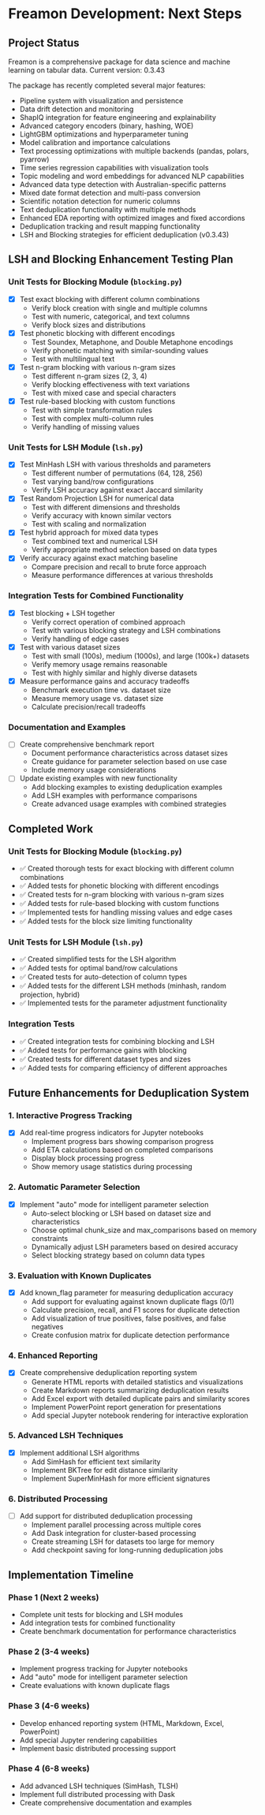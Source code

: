 # Freamon Development: Next Steps

## Project Status

Freamon is a comprehensive package for data science and machine learning on tabular data. Current version: 0.3.43

The package has recently completed several major features:
- Pipeline system with visualization and persistence
- Data drift detection and monitoring
- ShapIQ integration for feature engineering and explainability
- Advanced category encoders (binary, hashing, WOE)
- LightGBM optimizations and hyperparameter tuning
- Model calibration and importance calculations
- Text processing optimizations with multiple backends (pandas, polars, pyarrow)
- Time series regression capabilities with visualization tools
- Topic modeling and word embeddings for advanced NLP capabilities
- Advanced data type detection with Australian-specific patterns
- Mixed date format detection and multi-pass conversion
- Scientific notation detection for numeric columns
- Text deduplication functionality with multiple methods
- Enhanced EDA reporting with optimized images and fixed accordions
- Deduplication tracking and result mapping functionality
- LSH and Blocking strategies for efficient deduplication (v0.3.43)

## LSH and Blocking Enhancement Testing Plan

### Unit Tests for Blocking Module (`blocking.py`)
- [x] Test exact blocking with different column combinations
  - Verify block creation with single and multiple columns
  - Test with numeric, categorical, and text columns
  - Verify block sizes and distributions
- [x] Test phonetic blocking with different encodings
  - Test Soundex, Metaphone, and Double Metaphone encodings
  - Verify phonetic matching with similar-sounding values
  - Test with multilingual text
- [x] Test n-gram blocking with various n-gram sizes
  - Test different n-gram sizes (2, 3, 4)
  - Verify blocking effectiveness with text variations
  - Test with mixed case and special characters
- [x] Test rule-based blocking with custom functions
  - Test with simple transformation rules
  - Test with complex multi-column rules
  - Verify handling of missing values

### Unit Tests for LSH Module (`lsh.py`)
- [x] Test MinHash LSH with various thresholds and parameters
  - Test different number of permutations (64, 128, 256)
  - Test varying band/row configurations
  - Verify LSH accuracy against exact Jaccard similarity
- [x] Test Random Projection LSH for numerical data
  - Test with different dimensions and thresholds
  - Verify accuracy with known similar vectors
  - Test with scaling and normalization
- [x] Test hybrid approach for mixed data types
  - Test combined text and numerical LSH
  - Verify appropriate method selection based on data types
- [x] Verify accuracy against exact matching baseline
  - Compare precision and recall to brute force approach
  - Measure performance differences at various thresholds

### Integration Tests for Combined Functionality
- [x] Test blocking + LSH together
  - Verify correct operation of combined approach
  - Test with various blocking strategy and LSH combinations
  - Verify handling of edge cases
- [x] Test with various dataset sizes
  - Test with small (100s), medium (1000s), and large (100k+) datasets
  - Verify memory usage remains reasonable
  - Test with highly similar and highly diverse datasets
- [x] Measure performance gains and accuracy tradeoffs
  - Benchmark execution time vs. dataset size
  - Measure memory usage vs. dataset size
  - Calculate precision/recall tradeoffs

### Documentation and Examples
- [ ] Create comprehensive benchmark report
  - Document performance characteristics across dataset sizes
  - Create guidance for parameter selection based on use case
  - Include memory usage considerations
- [ ] Update existing examples with new functionality
  - Add blocking examples to existing deduplication examples
  - Add LSH examples with performance comparisons
  - Create advanced usage examples with combined strategies

## Completed Work

### Unit Tests for Blocking Module (`blocking.py`)
- ✅ Created thorough tests for exact blocking with different column combinations
- ✅ Added tests for phonetic blocking with different encodings 
- ✅ Created tests for n-gram blocking with various n-gram sizes
- ✅ Added tests for rule-based blocking with custom functions
- ✅ Implemented tests for handling missing values and edge cases
- ✅ Added tests for the block size limiting functionality

### Unit Tests for LSH Module (`lsh.py`) 
- ✅ Created simplified tests for the LSH algorithm
- ✅ Added tests for optimal band/row calculations
- ✅ Created tests for auto-detection of column types
- ✅ Added tests for the different LSH methods (minhash, random projection, hybrid)
- ✅ Implemented tests for the parameter adjustment functionality

### Integration Tests
- ✅ Created integration tests for combining blocking and LSH
- ✅ Added tests for performance gains with blocking
- ✅ Created tests for different dataset types and sizes
- ✅ Added tests for comparing efficiency of different approaches

## Future Enhancements for Deduplication System

### 1. Interactive Progress Tracking
- [x] Add real-time progress indicators for Jupyter notebooks
  - Implement progress bars showing comparison progress
  - Add ETA calculations based on completed comparisons
  - Display block processing progress
  - Show memory usage statistics during processing

### 2. Automatic Parameter Selection
- [x] Implement "auto" mode for intelligent parameter selection
  - Auto-select blocking or LSH based on dataset size and characteristics
  - Choose optimal chunk_size and max_comparisons based on memory constraints
  - Dynamically adjust LSH parameters based on desired accuracy
  - Select blocking strategy based on column data types

### 3. Evaluation with Known Duplicates
- [x] Add known_flag parameter for measuring deduplication accuracy
  - Add support for evaluating against known duplicate flags (0/1)
  - Calculate precision, recall, and F1 scores for duplicate detection
  - Add visualization of true positives, false positives, and false negatives
  - Create confusion matrix for duplicate detection performance

### 4. Enhanced Reporting
- [x] Create comprehensive deduplication reporting system
  - Generate HTML reports with detailed statistics and visualizations
  - Create Markdown reports summarizing deduplication results
  - Add Excel export with detailed duplicate pairs and similarity scores
  - Implement PowerPoint report generation for presentations
  - Add special Jupyter notebook rendering for interactive exploration

### 5. Advanced LSH Techniques
- [x] Implement additional LSH algorithms
  - Add SimHash for efficient text similarity
  - Implement BKTree for edit distance similarity
  - Implement SuperMinHash for more efficient signatures

### 6. Distributed Processing
- [ ] Add support for distributed deduplication processing
  - Implement parallel processing across multiple cores
  - Add Dask integration for cluster-based processing
  - Create streaming LSH for datasets too large for memory
  - Add checkpoint saving for long-running deduplication jobs

## Implementation Timeline

### Phase 1 (Next 2 weeks)
- Complete unit tests for blocking and LSH modules
- Add integration tests for combined functionality
- Create benchmark documentation for performance characteristics

### Phase 2 (3-4 weeks)
- Implement progress tracking for Jupyter notebooks
- Add "auto" mode for intelligent parameter selection
- Create evaluations with known duplicate flags

### Phase 3 (4-6 weeks)
- Develop enhanced reporting system (HTML, Markdown, Excel, PowerPoint)
- Add special Jupyter rendering capabilities
- Implement basic distributed processing support

### Phase 4 (6-8 weeks)
- Add advanced LSH techniques (SimHash, TLSH)
- Implement full distributed processing with Dask
- Create comprehensive documentation and examples